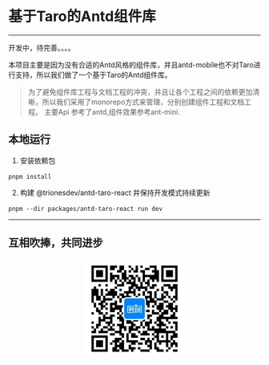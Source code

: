 # 基于Taro的Antd组件库
***
开发中，待完善。。。。 

本项目主要是因为没有合适的Antd风格的组件库，并且antd-mobile也不对Taro进行支持，所以我们做了一个基于Taro的Antd组件库。
> 为了避免组件库工程与文档工程的冲突，并且让各个工程之间的依赖更加清晰，所以我们采用了monorepo方式来管理，分别创建组件工程和文档工程。
> 主要Api 参考了antd,组件效果参考ant-mini.
## 本地运行
1. 安装依赖包
```
pnpm install 
```
2. 构建 @trionesdev/antd-taro-react 并保持开发模式持续更新
```shell
pnpm --dir packages/antd-taro-react run dev
```


***
## 互相吹捧，共同进步

<div style="width: 100%;text-align: center;">
<img src="images/shuque_wx.jpg" width="200px" alt="">
</div>
